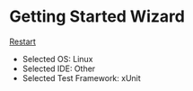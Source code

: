 # Getting Started Wizard

[Restart](/docs/wiz/readme.md)

* Selected OS: Linux
* Selected IDE: Other
* Selected Test Framework: xUnit
